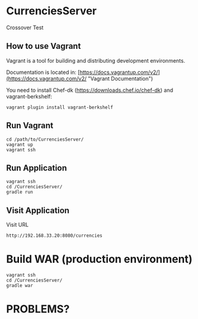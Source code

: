 # CurrenciesServer
Crossover Test

## How to use Vagrant

Vagrant is a tool for building and distributing development environments.

Documentation is located in: [https://docs.vagrantup.com/v2/](https://docs.vagrantup.com/v2/ "Vagrant Documentation")

You need to install Chef-dk (https://downloads.chef.io/chef-dk) and vagrant-berkshelf:

```
vagrant plugin install vagrant-berkshelf
```

## Run Vagrant 

```
cd /path/to/CurrenciesServer/
vagrant up
vagrant ssh
```

## Run Application

```
vagrant ssh
cd /CurrenciesServer/
gradle run
```

## Visit Application

Visit URL
```
http://192.168.33.20:8080/currencies
```

# Build WAR (production environment)
```
vagrant ssh
cd /CurrenciesServer/
gradle war 
```

# PROBLEMS?
